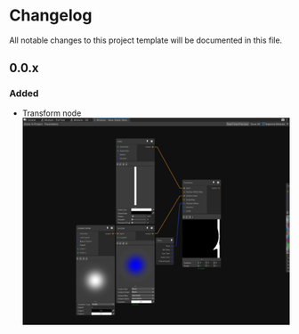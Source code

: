 # Changelog
All notable changes to this project template will be documented in this file.

## 0.0.x

### Added

- Transform node
![](docs/docfx/images/TransformNode.gif)
